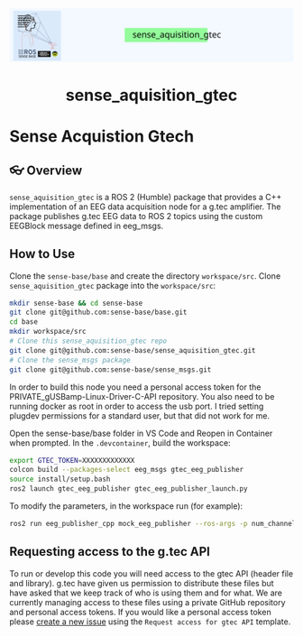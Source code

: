 <div style="text-align: center;" align="center">
  <img src="docs/figs/sense_aquisition_gtec.svg" alt="" width="800"/>
  <h1> sense_aquisition_gtec </h1>
</div>

# Sense Acquistion Gtech
## :eyeglasses: Overview

`sense_aquisition_gtec` is a ROS 2 (Humble) package that provides a C++ implementation of an EEG data acquisition node for a g.tec amplifier. The package publishes g.tec EEG data to ROS 2 topics using the custom EEGBlock message defined in eeg_msgs.

## How to Use

Clone the `sense-base/base` and create the directory `workspace/src`. Clone `sense_aquisition_gtec` package into the `workspace/src`:


```bash
mkdir sense-base && cd sense-base
git clone git@github.com:sense-base/base.git
cd base
mkdir workspace/src
# Clone this sense_aquisition_gtec repo
git clone git@github.com:sense-base/sense_aquisition_gtec.git
# Clone the sense_msgs package
git clone git@github.com:sense-base/sense_msgs.git
```

In order to build this node you need a personal access token for the PRIVATE_gUSBamp-Linux-Driver-C-API repository.
You also need to be running docker as root in order to access the usb port. I tried setting plugdev permissions for a standard user, but that did not work for me.

Open the sense-base/base folder in VS Code and Reopen in Container when prompted. In the `.devcontainer`, build the workspace:

```bash
export GTEC_TOKEN=XXXXXXXXXXXXX
colcon build --packages-select eeg_msgs gtec_eeg_publisher
source install/setup.bash
ros2 launch gtec_eeg_publisher gtec_eeg_publisher_launch.py
```

To modify the parameters, in the workspace run (for example):
```bash
ros2 run eeg_publisher_cpp mock_eeg_publisher --ros-args -p num_channels:=32 -p sampling_rate:=1024.0
```

## Requesting access to the g.tec API
To run or develop this code you will need access to the gtec API (header file and library). g.tec have given us permission to distribute these files but have asked that
we keep track of who is using them and for what. We are currently managing access to these files using a private GitHub repository and personal access tokens. If you would 
like a personal access token please [create a new issue](https://github.com/sense-base/sense_acquisition_gtech/issues) using the `Request access for gtec API` template.
